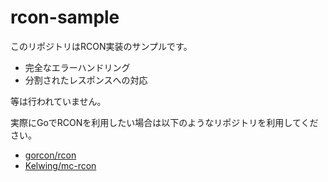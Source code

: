 # rcon-sample

このリポジトリはRCON実装のサンプルです。

- 完全なエラーハンドリング
- 分割されたレスポンスへの対応

等は行われていません。

実際にGoでRCONを利用したい場合は以下のようなリポジトリを利用してください。

- [gorcon/rcon](https://github.com/gorcon/rcon)
- [Kelwing/mc-rcon](https://github.com/Kelwing/mc-rcon)
